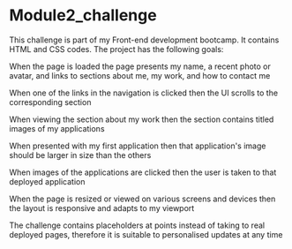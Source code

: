 # Module2_challenge
This challenge is part of my Front-end development bootcamp. It contains HTML and CSS codes.
The project has the following goals:

When the page is loaded the page presents my name, a recent photo or avatar, and links to sections about me, my work, and how to contact me

When one of the links in the navigation is clicked then the UI scrolls to the corresponding section

When viewing the section about my work then the section contains titled images of my applications

When presented with my first application then that application's image should be larger in size than the others

When images of the applications are clicked then the user is taken to that deployed application

When the page is resized or viewed on various screens and devices then the layout is responsive and adapts to my viewport

The challenge contains placeholders at points instead of taking to real deployed pages, therefore it is suitable to personalised updates at any time
